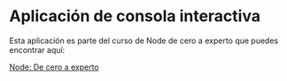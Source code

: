 # Aplicación de consola interactiva

Esta aplicación es parte del curso de Node de cero a experto que puedes encontrar aquí:

[Node: De cero a experto](https://fernando-herrera.com/#/curso/node-cero-experto)

